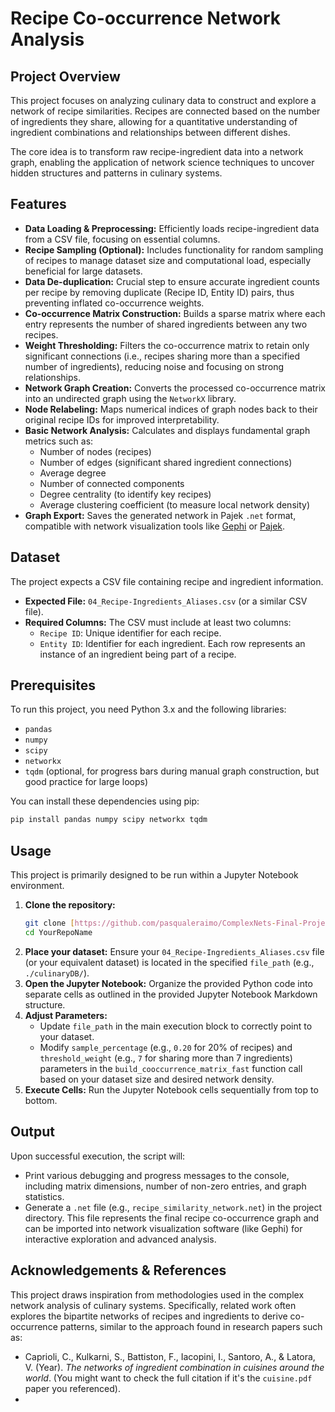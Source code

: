 # Recipe Co-occurrence Network Analysis

## Project Overview

This project focuses on analyzing culinary data to construct and explore a network of recipe similarities. Recipes are connected based on the number of ingredients they share, allowing for a quantitative understanding of ingredient combinations and relationships between different dishes.

The core idea is to transform raw recipe-ingredient data into a network graph, enabling the application of network science techniques to uncover hidden structures and patterns in culinary systems.

## Features

* **Data Loading & Preprocessing:** Efficiently loads recipe-ingredient data from a CSV file, focusing on essential columns.
* **Recipe Sampling (Optional):** Includes functionality for random sampling of recipes to manage dataset size and computational load, especially beneficial for large datasets.
* **Data De-duplication:** Crucial step to ensure accurate ingredient counts per recipe by removing duplicate (Recipe ID, Entity ID) pairs, thus preventing inflated co-occurrence weights.
* **Co-occurrence Matrix Construction:** Builds a sparse matrix where each entry represents the number of shared ingredients between any two recipes.
* **Weight Thresholding:** Filters the co-occurrence matrix to retain only significant connections (i.e., recipes sharing more than a specified number of ingredients), reducing noise and focusing on strong relationships.
* **Network Graph Creation:** Converts the processed co-occurrence matrix into an undirected graph using the `NetworkX` library.
* **Node Relabeling:** Maps numerical indices of graph nodes back to their original recipe IDs for improved interpretability.
* **Basic Network Analysis:** Calculates and displays fundamental graph metrics such as:
    * Number of nodes (recipes)
    * Number of edges (significant shared ingredient connections)
    * Average degree
    * Number of connected components
    * Degree centrality (to identify key recipes)
    * Average clustering coefficient (to measure local network density)
* **Graph Export:** Saves the generated network in Pajek `.net` format, compatible with network visualization tools like [Gephi](https://gephi.org/) or [Pajek](http://vlado.fmf.uni-lj.si/pub/networks/pajek/).

## Dataset

The project expects a CSV file containing recipe and ingredient information.
* **Expected File:** `04_Recipe-Ingredients_Aliases.csv` (or a similar CSV file).
* **Required Columns:** The CSV must include at least two columns:
    * `Recipe ID`: Unique identifier for each recipe.
    * `Entity ID`: Identifier for each ingredient.
    Each row represents an instance of an ingredient being part of a recipe.

## Prerequisites

To run this project, you need Python 3.x and the following libraries:

* `pandas`
* `numpy`
* `scipy`
* `networkx`
* `tqdm` (optional, for progress bars during manual graph construction, but good practice for large loops)

You can install these dependencies using pip:
```bash
pip install pandas numpy scipy networkx tqdm
```

## Usage

This project is primarily designed to be run within a Jupyter Notebook environment.

1.  **Clone the repository:**
    ```bash
    git clone [https://github.com/pasqualeraimo/ComplexNets-Final-Project](https://github.com/pasqualeraimo/ComplexNets-Final-Project)
    cd YourRepoName
    ```
2.  **Place your dataset:** Ensure your `04_Recipe-Ingredients_Aliases.csv` file (or your equivalent dataset) is located in the specified `file_path` (e.g., `./culinaryDB/`).
3.  **Open the Jupyter Notebook:** Organize the provided Python code into separate cells as outlined in the provided Jupyter Notebook Markdown structure.
4.  **Adjust Parameters:**
    * Update `file_path` in the main execution block to correctly point to your dataset.
    * Modify `sample_percentage` (e.g., `0.20` for 20% of recipes) and `threshold_weight` (e.g., `7` for sharing more than 7 ingredients) parameters in the `build_cooccurrence_matrix_fast` function call based on your dataset size and desired network density.
5.  **Execute Cells:** Run the Jupyter Notebook cells sequentially from top to bottom.

## Output

Upon successful execution, the script will:

* Print various debugging and progress messages to the console, including matrix dimensions, number of non-zero entries, and graph statistics.
* Generate a `.net` file (e.g., `recipe_similarity_network.net`) in the project directory. This file represents the final recipe co-occurrence graph and can be imported into network visualization software (like Gephi) for interactive exploration and advanced analysis.

## Acknowledgements & References

This project draws inspiration from methodologies used in the complex network analysis of culinary systems. Specifically, related work often explores the bipartite networks of recipes and ingredients to derive co-occurrence patterns, similar to the approach found in research papers such as:

* Caprioli, C., Kulkarni, S., Battiston, F., Iacopini, I., Santoro, A., & Latora, V. (Year). *The networks of ingredient combination in cuisines around the world*. (You might want to check the full citation if it's the `cuisine.pdf` paper you referenced).
* 